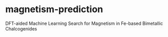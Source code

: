 # magnetism-prediction
DFT-aided Machine Learning Search for Magnetism in Fe-based Bimetallic Chalcogenides
